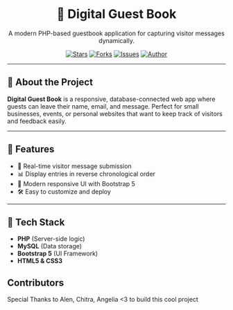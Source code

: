 <div align="center">
  <h1>📘 Digital Guest Book</h1>
  <p>A modern PHP-based guestbook application for capturing visitor messages dynamically.</p>
  <p>
    <a href="https://github.com/ArielSltty/Digital-Guest-Book/stargazers"><img alt="Stars" src="https://img.shields.io/github/stars/ArielSltty/Digital-Guest-Book?style=flat-square"></a>
    <a href="https://github.com/ArielSltty/Digital-Guest-Book/network/members"><img alt="Forks" src="https://img.shields.io/github/forks/ArielSltty/Digital-Guest-Book?style=flat-square"></a>
    <a href="https://github.com/ArielSltty/Digital-Guest-Book/issues"><img alt="Issues" src="https://img.shields.io/github/issues/ArielSltty/Digital-Guest-Book?style=flat-square"></a>
    <a href="https://github.com/ArielSltty"><img alt="Author" src="https://img.shields.io/badge/Made%20by-ArielSltty-blue?style=flat-square"></a>
  </p>
</div>

---

## 📌 About the Project

**Digital Guest Book** is a responsive, database-connected web app where guests can leave their name, email, and message. Perfect for small businesses, events, or personal websites that want to keep track of visitors and feedback easily.

---

## 🚀 Features

- 📩 Real-time visitor message submission
- 📊 Display entries in reverse chronological order
- 🎨 Modern responsive UI with Bootstrap 5
- 🛠️ Easy to customize and deploy

---

## 🧰 Tech Stack

- **PHP** (Server-side logic)
- **MySQL** (Data storage)
- **Bootstrap 5** (UI Framework)
- **HTML5 & CSS3**

## Contributors
Special Thanks to Alen, Chitra, Angelia <3 to build this cool project
